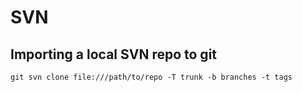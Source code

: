 # SVN
Importing a local SVN repo to git
---------------------------------

``git svn clone file:///path/to/repo -T trunk -b branches -t tags``

